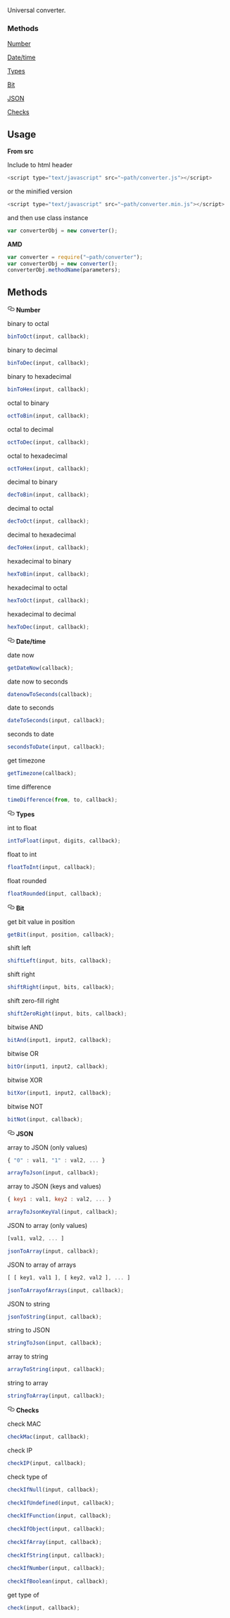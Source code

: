 Universal converter.

### Methods
<a href="#Number">Number</a>

<a href="#Date">Date/time</a>

<a href="#Types">Types</a>

<a href="#Bit">Bit</a>

<a href="#JSON">JSON</a>

<a href="#Checks">Checks</a>

## Usage

**From src**

Include to html header
    
```javascript
<script type="text/javascript" src="~path/converter.js"></script>
```
    
or the minified version
    
```javascript
<script type="text/javascript" src="~path/converter.min.js"></script>
```

and then use class instance
    
```javascript
var converterObj = new converter();
```
    
**AMD**

```javascript
var converter = require("~path/converter");
var converterObj = new converter();
converterObj.methodName(parameters);
```

## Methods

<a id="user-content-emphasis" class="anchor" href="#Number" aria-hidden="true"><svg aria-hidden="true" class="octicon octicon-link" height="16" role="img" version="1.1" viewBox="0 0 16 16" width="16"><path d="M4 9h1v1h-1c-1.5 0-3-1.69-3-3.5s1.55-3.5 3-3.5h4c1.45 0 3 1.69 3 3.5 0 1.41-0.91 2.72-2 3.25v-1.16c0.58-0.45 1-1.27 1-2.09 0-1.28-1.02-2.5-2-2.5H4c-0.98 0-2 1.22-2 2.5s1 2.5 2 2.5z m9-3h-1v1h1c1 0 2 1.22 2 2.5s-1.02 2.5-2 2.5H9c-0.98 0-2-1.22-2-2.5 0-0.83 0.42-1.64 1-2.09v-1.16c-1.09 0.53-2 1.84-2 3.25 0 1.81 1.55 3.5 3 3.5h4c1.45 0 3-1.69 3-3.5s-1.5-3.5-3-3.5z"></path></svg></a>
**Number**

binary to octal

```javascript
binToOct(input, callback);
```

binary to decimal

```javascript
binToDec(input, callback);
```

binary to hexadecimal

```javascript
binToHex(input, callback);
```

octal to binary

```javascript
octToBin(input, callback);
```

octal to decimal

```javascript
octToDec(input, callback);
```

octal to hexadecimal

```javascript
octToHex(input, callback);
```

decimal to binary

```javascript
decToBin(input, callback);
```

decimal to octal

```javascript
decToOct(input, callback);
```

decimal to hexadecimal

```javascript
decToHex(input, callback);
```

hexadecimal to binary

```javascript
hexToBin(input, callback);
```

hexadecimal to octal

```javascript
hexToOct(input, callback);
```

hexadecimal to decimal

```javascript
hexToDec(input, callback);
```
<a id="user-content-emphasis" class="anchor" href="#Date" aria-hidden="true"><svg aria-hidden="true" class="octicon octicon-link" height="16" role="img" version="1.1" viewBox="0 0 16 16" width="16"><path d="M4 9h1v1h-1c-1.5 0-3-1.69-3-3.5s1.55-3.5 3-3.5h4c1.45 0 3 1.69 3 3.5 0 1.41-0.91 2.72-2 3.25v-1.16c0.58-0.45 1-1.27 1-2.09 0-1.28-1.02-2.5-2-2.5H4c-0.98 0-2 1.22-2 2.5s1 2.5 2 2.5z m9-3h-1v1h1c1 0 2 1.22 2 2.5s-1.02 2.5-2 2.5H9c-0.98 0-2-1.22-2-2.5 0-0.83 0.42-1.64 1-2.09v-1.16c-1.09 0.53-2 1.84-2 3.25 0 1.81 1.55 3.5 3 3.5h4c1.45 0 3-1.69 3-3.5s-1.5-3.5-3-3.5z"></path></svg></a>
**Date/time**

date now

```javascript
getDateNow(callback);
```

date now to seconds

```javascript
datenowToSeconds(callback);
```

date to seconds

```javascript
dateToSeconds(input, callback);
```

seconds to date

```javascript
secondsToDate(input, callback);
```

get timezone

```javascript
getTimezone(callback);
```

time difference

```javascript
timeDifference(from, to, callback);
```
<a id="user-content-emphasis" class="anchor" href="#Types" aria-hidden="true"><svg aria-hidden="true" class="octicon octicon-link" height="16" role="img" version="1.1" viewBox="0 0 16 16" width="16"><path d="M4 9h1v1h-1c-1.5 0-3-1.69-3-3.5s1.55-3.5 3-3.5h4c1.45 0 3 1.69 3 3.5 0 1.41-0.91 2.72-2 3.25v-1.16c0.58-0.45 1-1.27 1-2.09 0-1.28-1.02-2.5-2-2.5H4c-0.98 0-2 1.22-2 2.5s1 2.5 2 2.5z m9-3h-1v1h1c1 0 2 1.22 2 2.5s-1.02 2.5-2 2.5H9c-0.98 0-2-1.22-2-2.5 0-0.83 0.42-1.64 1-2.09v-1.16c-1.09 0.53-2 1.84-2 3.25 0 1.81 1.55 3.5 3 3.5h4c1.45 0 3-1.69 3-3.5s-1.5-3.5-3-3.5z"></path></svg></a>
**Types**

int to float

```javascript
intToFloat(input, digits, callback);
```

float to int

```javascript
floatToInt(input, callback);
```

float rounded

```javascript
floatRounded(input, callback);
```
<a id="user-content-emphasis" class="anchor" href="#Bit" aria-hidden="true"><svg aria-hidden="true" class="octicon octicon-link" height="16" role="img" version="1.1" viewBox="0 0 16 16" width="16"><path d="M4 9h1v1h-1c-1.5 0-3-1.69-3-3.5s1.55-3.5 3-3.5h4c1.45 0 3 1.69 3 3.5 0 1.41-0.91 2.72-2 3.25v-1.16c0.58-0.45 1-1.27 1-2.09 0-1.28-1.02-2.5-2-2.5H4c-0.98 0-2 1.22-2 2.5s1 2.5 2 2.5z m9-3h-1v1h1c1 0 2 1.22 2 2.5s-1.02 2.5-2 2.5H9c-0.98 0-2-1.22-2-2.5 0-0.83 0.42-1.64 1-2.09v-1.16c-1.09 0.53-2 1.84-2 3.25 0 1.81 1.55 3.5 3 3.5h4c1.45 0 3-1.69 3-3.5s-1.5-3.5-3-3.5z"></path></svg></a>
**Bit**

get bit value in position

```javascript
getBit(input, position, callback);
```

shift left

```javascript
shiftLeft(input, bits, callback);
```

shift right

```javascript
shiftRight(input, bits, callback);
```

shift zero-fill right

```javascript
shiftZeroRight(input, bits, callback);
```

bitwise AND

```javascript
bitAnd(input1, input2, callback);
```

bitwise OR

```javascript
bitOr(input1, input2, callback);
```

bitwise XOR

```javascript
bitXor(input1, input2, callback);
```

bitwise NOT

```javascript
bitNot(input, callback);
```
<a id="user-content-emphasis" class="anchor" href="#JSON" aria-hidden="true"><svg aria-hidden="true" class="octicon octicon-link" height="16" role="img" version="1.1" viewBox="0 0 16 16" width="16"><path d="M4 9h1v1h-1c-1.5 0-3-1.69-3-3.5s1.55-3.5 3-3.5h4c1.45 0 3 1.69 3 3.5 0 1.41-0.91 2.72-2 3.25v-1.16c0.58-0.45 1-1.27 1-2.09 0-1.28-1.02-2.5-2-2.5H4c-0.98 0-2 1.22-2 2.5s1 2.5 2 2.5z m9-3h-1v1h1c1 0 2 1.22 2 2.5s-1.02 2.5-2 2.5H9c-0.98 0-2-1.22-2-2.5 0-0.83 0.42-1.64 1-2.09v-1.16c-1.09 0.53-2 1.84-2 3.25 0 1.81 1.55 3.5 3 3.5h4c1.45 0 3-1.69 3-3.5s-1.5-3.5-3-3.5z"></path></svg></a>
**JSON**

array to JSON (only values)

```javascript
{ "0" : val1, "1" : val2, ... }

arrayToJson(input, callback);
```
    
array to JSON (keys and values)

```javascript
{ key1 : val1, key2 : val2, ... }

arrayToJsonKeyVal(input, callback);
```

JSON to array (only values)

```javascript
[val1, val2, ... ]

jsonToArray(input, callback);
```
    
JSON to array of arrays

```javascript
[ [ key1, val1 ], [ key2, val2 ], ... ]

jsonToArrayofArrays(input, callback);
```

JSON to string

```javascript
jsonToString(input, callback);
```

string to JSON

```javascript
stringToJson(input, callback);
```

array to string

```javascript
arrayToString(input, callback);
```

string to array

```javascript
stringToArray(input, callback);
```
<a id="user-content-emphasis" class="anchor" href="#Checks" aria-hidden="true"><svg aria-hidden="true" class="octicon octicon-link" height="16" role="img" version="1.1" viewBox="0 0 16 16" width="16"><path d="M4 9h1v1h-1c-1.5 0-3-1.69-3-3.5s1.55-3.5 3-3.5h4c1.45 0 3 1.69 3 3.5 0 1.41-0.91 2.72-2 3.25v-1.16c0.58-0.45 1-1.27 1-2.09 0-1.28-1.02-2.5-2-2.5H4c-0.98 0-2 1.22-2 2.5s1 2.5 2 2.5z m9-3h-1v1h1c1 0 2 1.22 2 2.5s-1.02 2.5-2 2.5H9c-0.98 0-2-1.22-2-2.5 0-0.83 0.42-1.64 1-2.09v-1.16c-1.09 0.53-2 1.84-2 3.25 0 1.81 1.55 3.5 3 3.5h4c1.45 0 3-1.69 3-3.5s-1.5-3.5-3-3.5z"></path></svg></a>
**Checks**

check MAC

```javascript
checkMac(input, callback);
```
    
check IP

```javascript
checkIP(input, callback);
```
    
check type of

```javascript
checkIfNull(input, callback);
    
checkIfUndefined(input, callback);
    
checkIfFunction(input, callback);
    
checkIfObject(input, callback);
  
checkIfArray(input, callback);
 
checkIfString(input, callback);
    
checkIfNumber(input, callback);
    
checkIfBoolean(input, callback);
```
    
get type of

```javascript
check(input, callback);
```
